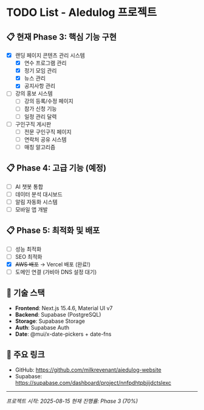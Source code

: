 # TODO List - AIedulog 프로젝트

## 📋 현재 Phase 3: 핵심 기능 구현
- [x] 랜딩 페이지 콘텐츠 관리 시스템
  - [x] 연수 프로그램 관리
  - [x] 정기 모임 관리
  - [x] 뉴스 관리
  - [x] 공지사항 관리
- [ ] 강의 홍보 시스템
  - [ ] 강의 등록/수정 페이지
  - [ ] 참가 신청 기능
  - [ ] 일정 관리 달력
- [ ] 구인구직 게시판
  - [ ] 전문 구인구직 페이지
  - [ ] 연락처 공유 시스템
  - [ ] 매칭 알고리즘

## 📋 Phase 4: 고급 기능 (예정)
- [ ] AI 챗봇 통합
- [ ] 데이터 분석 대시보드
- [ ] 알림 자동화 시스템
- [ ] 모바일 앱 개발

## 📋 Phase 5: 최적화 및 배포
- [ ] 성능 최적화
- [ ] SEO 최적화
- [x] ~~AWS 배포~~ → Vercel 배포 (완료!)
- [ ] 도메인 연결 (가비아 DNS 설정 대기)

## 🔧 기술 스택
- **Frontend**: Next.js 15.4.6, Material UI v7
- **Backend**: Supabase (PostgreSQL)
- **Storage**: Supabase Storage
- **Auth**: Supabase Auth
- **Date**: @mui/x-date-pickers + date-fns

## 🔗 주요 링크
- GitHub: https://github.com/milkrevenant/aiedulog-website
- Supabase: https://supabase.com/dashboard/project/nnfpdhtpbjijdctslexc

---
*프로젝트 시작: 2025-08-15*
*현재 진행률: Phase 3 (70%)*